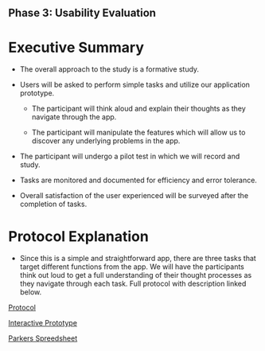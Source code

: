 ## Phase 3: Usability Evaluation

# Executive Summary

  * The overall approach to the study is a formative study. 
  
  * Users will be asked to perform simple tasks and utilize our application prototype.
   
    - The participant will think aloud and explain their thoughts as they navigate through the app.
 
    - The participant will manipulate the features which will allow us to discover any underlying problems in the app. 
    
  * The participant will undergo a pilot test in which we will record and study.
   
  * Tasks are monitored and documented for efficiency and error tolerance. 
   
  * Overall satisfaction of the user experienced will be surveyed after the completion of tasks.


# Protocol Explanation

* Since this is a simple and straightforward app, there are three tasks that target different functions from the app. We will have the participants think out loud to get a full understanding of their thought processes as they navigate through each task. Full protocol with description linked below.
  

[Protocol](Protocol2.pdf)

[Interactive Prototype](https://xd.adobe.com/view/ceb98465-76ee-499e-91b5-50ee09582c67-9bea/)

[Parkers Spreedsheet](https://docs.google.com/spreadsheets/d/12yHGA3Ege8eDmbjd4GPGJQnaZnRaHZbSGEpGW6VthMY/edit?usp=sharing)
